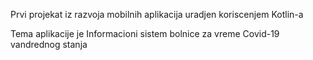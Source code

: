 Prvi projekat iz razvoja mobilnih aplikacija uradjen koriscenjem Kotlin-a

Tema aplikacije je Informacioni sistem bolnice za vreme Covid-19 vandrednog stanja
